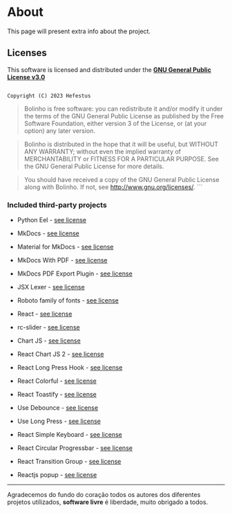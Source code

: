 # About

This page will present extra info about the project.

## Licenses

This software is licensed and distributed under the **[GNU General Public License v3.0](http://www.gnu.org/licenses/)**

>   ```md title=""
    Copyright (C) 2023 Hefestus
        
>   Bolinho is free software: you can redistribute it and/or modify
    it under the terms of the GNU General Public License as published by
    the Free Software Foundation, either version 3 of the License, or
    (at your option) any later version.
    
>   Bolinho is distributed in the hope that it will be useful,
    but WITHOUT ANY WARRANTY; without even the implied warranty of
    MERCHANTABILITY or FITNESS FOR A PARTICULAR PURPOSE.  See the
    GNU General Public License for more details.
    
>   You should have received a copy of the GNU General Public License
    along with Bolinho.  If not, see <http://www.gnu.org/licenses/>.
    ```


### Included third-party projects

* Python Eel - [see license](https://github.com/python-eel/Eel/blob/master/LICENSE)

* MkDocs - [see license](https://www.mkdocs.org/about/license/)

* Material for MkDocs - [see license](https://github.com/squidfunk/mkdocs-material/blob/master/LICENSE)

* MkDocs With PDF - [see license](https://github.com/orzih/mkdocs-with-pdf/blob/master/LICENSE)

* MkDocs PDF Export Plugin - [see license](https://github.com/zhaoterryy/mkdocs-pdf-export-plugin/blob/master/LICENSE.md)

* JSX Lexer - [see license](https://github.com/fcurella/jsx-lexer/blob/master/LICENSE)

* Roboto family of fonts - [see license](https://github.com/googlefonts/roboto/blob/main/LICENSE)

* React - [see license](https://github.com/facebook/react/blob/main/LICENSE)

* rc-slider - [see license](https://github.com/react-component/slider/blob/master/LICENSE)

* Chart JS - [see license](https://github.com/chartjs/Chart.js/blob/master/LICENSE.md)

* React Chart JS 2 - [see license](https://github.com/reactchartjs/react-chartjs-2/blob/master/LICENSE)

* React Long Press Hook - [see license](https://github.com/minwork/use-long-press/blob/master/LICENSE)

* React Colorful - [see license](https://github.com/omgovich/react-colorful/blob/master/LICENSE)

* React Toastify - [see license](https://github.com/fkhadra/react-toastify/blob/main/LICENSE) 

* Use Debounce - [see license](https://github.com/xnimorz/use-debounce/blob/master/LICENSE) 

* Use Long Press - [see license](https://github.com/minwork/use-long-press/blob/master/LICENSE) 

* React Simple Keyboard - [see license](https://github.com/hodgef/react-simple-keyboard/blob/master/LICENSE) 

* React Circular Progressbar - [see license](https://github.com/kevinsqi/react-circular-progressbar/blob/master/LICENSE) 

* React Transition Group - [see license](https://github.com/reactjs/react-transition-group/blob/master/LICENSE)

* Reactjs popup - [see license](https://github.com/yjose/reactjs-popup/blob/master/LICENSE)
___

Agradecemos do fundo do coração todos os autores dos diferentes projetos utilizados, **software livre** é liberdade, muito obrigado a todos.